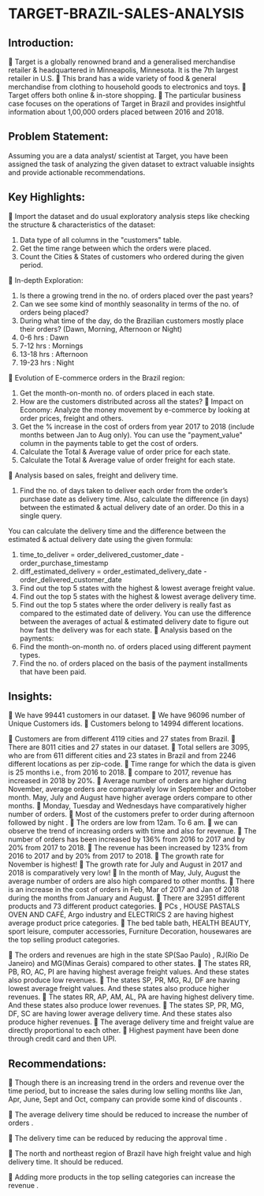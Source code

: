 # TARGET-BRAZIL-SALES-ANALYSIS

## Introduction:
	Target is a globally renowned brand and a generalised merchandise retailer & headquartered in Minneapolis, Minnesota. It is the 7th largest retailer in U.S.
	This brand has a wide variety of food & general merchandise from clothing to household goods to electronics and toys.
	Target offers both online & in-store shopping.
	The particular business case focuses on the operations of Target in Brazil and provides insightful information about 1,00,000 orders placed between 2016 and 2018.

## Problem Statement:
Assuming you are a data analyst/ scientist at Target, you have been assigned the task of analyzing the given dataset to extract valuable insights and provide actionable recommendations.


## Key Highlights:
	Import the dataset and do usual exploratory analysis steps like checking the structure & characteristics of the dataset:
1.	Data type of all columns in the "customers" table.
2.	Get the time range between which the orders were placed.
3.	Count the Cities & States of customers who ordered during the given period.
 
	In-depth Exploration:
1.	Is there a growing trend in the no. of orders placed over the past years?
2.	Can we see some kind of monthly seasonality in terms of the no. of orders being placed?
3.	During what time of the day, do the Brazilian customers mostly place their orders? (Dawn, Morning, Afternoon or Night)
1.	0-6 hrs : Dawn
2.	7-12 hrs : Mornings
3.	13-18 hrs : Afternoon
4.	19-23 hrs : Night

	Evolution of E-commerce orders in the Brazil region:
1.	Get the month-on-month no. of orders placed in each state.
2.	How are the customers distributed across all the states?
	Impact on Economy: Analyze the money movement by e-commerce by looking at order prices, freight and others.
1.	Get the % increase in the cost of orders from year 2017 to 2018 (include months between Jan to Aug
only).
You can use the "payment_value" column in the payments table to get the cost of orders.
2.	Calculate the Total & Average value of order price for each state.
3.	Calculate the Total & Average value of order freight for each state.

 

	Analysis based on sales, freight and delivery time.
1.	Find the no. of days taken to deliver each order from the order’s purchase date as delivery time. Also, calculate the difference (in days) between the estimated & actual delivery date of an order. Do this in a single query.

You can calculate the delivery time and the difference between the estimated & actual delivery date using the given
formula:
1.	time_to_deliver = order_delivered_customer_date - order_purchase_timestamp
2.	diff_estimated_delivery = order_estimated_delivery_date - order_delivered_customer_date
2.	Find out the top 5 states with the highest & lowest average freight value.
3.	Find out the top 5 states with the highest & lowest average delivery time.
4.	Find out the top 5 states where the order delivery is really fast as compared to the estimated date of delivery. You can use the difference between the averages of actual & estimated delivery date to figure out how fast the delivery was for each state.
	Analysis based on the payments:
1.	Find the month-on-month no. of orders placed using different payment types.
2.	Find the no. of orders placed on the basis of the payment installments that have been paid.


## Insights:
	We have 99441 customers in our dataset.
	We have 96096 number of Unique Customers ids.
	Customers belong to 14994 different locations.

	Customers are from different 4119 cities and 27 states from Brazil.
	There are 8011 cities and 27 states in our dataset.
	Total sellers are 3095, who are from 611 different cities and 23 states in Brazil and from 2246 different locations as per zip-code.
	Time range for which the data is given is 25 months i.e., from 2016 to 2018.
	compare to 2017, revenue has increased in 2018 by 20%.
	Average number of orders are higher during November, average orders are comparatively low in September and October month. May, July and August have higher average orders compare to other months.
	Monday, Tuesday and Wednesdays have comparatively higher number of orders.
	Most of the customers prefer to order during afternoon followed by night .
	The orders are low from 12am. To 6 am.
	we can observe the trend of increasing orders with time and also for revenue.
	The number of orders has been increased by 136% from 2016 to 2017 and by 20% from 2017 to 2018.
	The revenue has been increased by 123% from 2016 to 2017 and by 20% from 2017 to 2018.
	The growth rate for November is highest!
	The growth rate for July and August in 2017 and 2018 is comparatively very low!
	In the month of May, July, August the average number of orders are also high compared to other months.
	There is an increase in the cost of orders in Feb, Mar of 2017 and Jan of 2018 during the months from January and August.
	There are 32951 different products and 73 different product categories.
	PCs , HOUSE PASTALS OVEN AND CAFÉ, Argo industry and ELECTRICS 2 are having highest average product price categories.
	The bed table bath, HEALTH BEAUTY, sport leisure, computer accessories, Furniture Decoration, housewares are the top
selling product categories. 

	The orders and revenues are high in the state SP(Sao Paulo) , RJ(Rio De Janeiro) and MG(Minas Gerais) compared to other states.
	The states RR, PB, RO, AC, PI are having highest average freight values. And these states also produce low revenues.
	The states SP, PR, MG, RJ, DF are having lowest average freight values. And these states also produce higher revenues.
	The states RR, AP, AM, AL, PA are having highest delivery time. And these states also produce lower revenues.
	The states SP, PR, MG, DF, SC are having lower average delivery time. And these states also produce higher revenues.
	The average delivery time and freight value are directly proportional to each other.
	Highest payment have been done through credit card and then UPI.


## Recommendations:
	Though there is an increasing trend in the orders and revenue over the time period, but to increase the sales during low
selling months like Jan, Apr, June, Sept and Oct, company can provide some kind of discounts .

	The average delivery time should be reduced to increase the number of orders .

	The delivery time can be reduced by reducing the approval time .

	The north and northeast region of Brazil have high freight value and high delivery time. It should be reduced.

	Adding more products in the top selling categories can increase the revenue .
